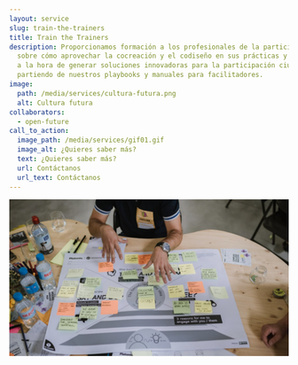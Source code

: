 ```yaml
---
layout: service
slug: train-the-trainers
title: Train the Trainers
description: Proporcionamos formación a los profesionales de la participación
  sobre cómo aprovechar la cocreación y el codiseño en sus prácticas y trabajos
  a la hora de generar soluciones innovadoras para la participación ciudadana,
  partiendo de nuestros playbooks y manuales para facilitadores.
image:
  path: /media/services/cultura-futura.png
  alt: Cultura futura
collaborators:
  - open-future
call_to_action:
  image_path: /media/services/gif01.gif
  image_alt: ¿Quieres saber más?
  text: ¿Quieres saber más?
  url: Contáctanos
  url_text: Contáctanos
---
```

![Train the trainers](/media/photo_2024-07-31_15-47-52.jpg "Train the trainers")
